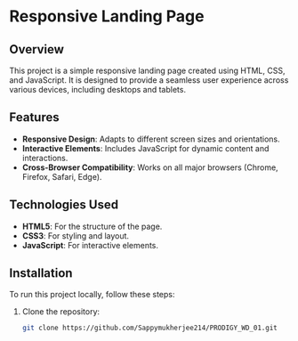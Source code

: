 # Responsive Landing Page

## Overview
This project is a simple responsive landing page created using HTML, CSS, and JavaScript. It is designed to provide a seamless user experience across various devices, including desktops and tablets.

## Features
- **Responsive Design**: Adapts to different screen sizes and orientations.
- **Interactive Elements**: Includes JavaScript for dynamic content and interactions.
- **Cross-Browser Compatibility**: Works on all major browsers (Chrome, Firefox, Safari, Edge).

## Technologies Used
- **HTML5**: For the structure of the page.
- **CSS3**: For styling and layout.
- **JavaScript**: For interactive elements.

## Installation
To run this project locally, follow these steps:

1. Clone the repository:
   ```bash
   git clone https://github.com/Sappymukherjee214/PRODIGY_WD_01.git
